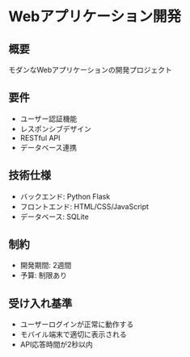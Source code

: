 # Webアプリケーション開発

## 概要
モダンなWebアプリケーションの開発プロジェクト

## 要件
- ユーザー認証機能
- レスポンシブデザイン
- RESTful API
- データベース連携

## 技術仕様
- バックエンド: Python Flask
- フロントエンド: HTML/CSS/JavaScript
- データベース: SQLite

## 制約
- 開発期間: 2週間
- 予算: 制限あり

## 受け入れ基準
- ユーザーログインが正常に動作する
- モバイル端末で適切に表示される
- API応答時間が2秒以内
